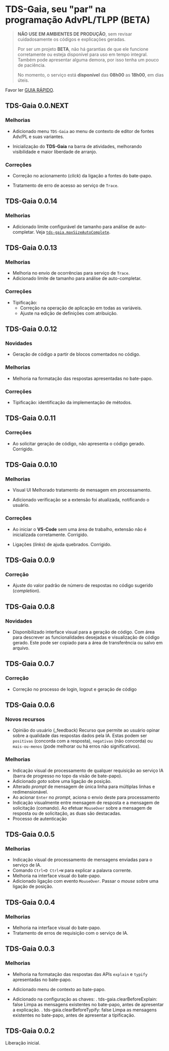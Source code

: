 # TDS-Gaia, seu "par" na programação AdvPL/TLPP (**BETA**)

> **NÃO USE EM AMBIENTES DE PRODUÇÃO**, sem revisar cuidadosamente os códigos e explicações geradas.
>
> Por ser um projeto **BETA**, não há garantias de que ele funcione corretamente ou esteja disponível para uso em tempo integral. Também pode apresentar alguma demora, por isso tenha um pouco de paciência.
>
> No momento, o serviço está **disponível** das **08h00** as **18h00**, em dias úteis.

Favor ler [GUIA RÁPIDO](https://github.com/totvs/tds-gaia/blob/main/README.md#guia-rápido).

## TDS-Gaia 0.0.NEXT

### Melhorias

- Adicionado menu `TDS-Gaia` ao menu de contexto de editor de fontes Adv/PL e suas variantes.

- Inicialização do **TDS-Gaia** na barra de atividades, melhorando visibilidade e maior liberdade de arranjo.

### Correções

- Correção no acionamento (_click_) da ligação a fontes do bate-papo.

- Tratamento de erro de acesso ao serviço de `Trace`.

## TDS-Gaia 0.0.14

### Melhorias

- Adicionado limite configurável de tamanho para análise de auto-completar. Veja [`tds-gaia.maxSizeAutoComplete`](https://github.com/totvs/tds-gaia/wiki/settings#chaves-de-configura%C3%A7%C3%A3o-do-tds-gaia).

## TDS-Gaia 0.0.13

### Melhorias

- Melhoria no envio de ocorrências para serviço de `Trace`.
- Adicionado limite de tamanho para análise de auto-completar.

### Correções

- Tipificação:
  - Correção na operação de aplicação em todas as variáveis.
  - Ajuste na edição de definições com atribuição.

## TDS-Gaia 0.0.12

### Novidades

- Geração de código a partir de blocos comentados no código.

### Melhorias

- Melhoria na formatação das respostas apresentadas no bate-papo.

### Correções

- Tipificação: identificação da implementação de métodos.

## TDS-Gaia 0.0.11

### Correções

- Ao solicitar geração de código, não apresenta o código gerado.
  Corrigido.

## TDS-Gaia 0.0.10

### Melhorias

- Visual UI
  Melhorado tratamento de mensagem em processamento.

- Adicionado verificação se a extensão foi atualizada, notificando o usuário.

### Correções

- Ao iniciar o **VS-Code** sem uma área de trabalho, extensão não é inicializada corretamente.
  Corrigido.

- Ligações (_links_) de ajuda quebrados.
  Corrigido.

## TDS-Gaia 0.0.9

### Correção

- Ajuste do valor padrão de número de respostas no código sugerido (_completion_).

## TDS-Gaia 0.0.8

### Novidades

- Disponibilizado interface visual para a geração de código.
  Com área para descrever as funcionalidades desejadas e visualização de código gerado. Este pode ser copiado para a área de transferência ou salvo em arquivo.

## TDS-Gaia 0.0.7

### Correção

- Correção no processo de login, logout e geração de código

## TDS-Gaia 0.0.6

### Novos recursos

- Opinião do usuário (_feedback)
  Recurso que permite ao usuário opinar sobre a qualidade das respostas dados pela  IA.
   Estas podem ser ``positivas`` (concorda com a resposta), ``negativas`` (não concorda) ou ``mais-ou-menos`` (pode melhorar ou há erros não significativos).

### Melhorias

- Indicação visual de processamento de qualquer requisição ao serviço IA (barra de progresso no topo da visão de bate-papo).
- Adicionado _goto_ sobre uma ligação de posição.
- Alterado _prompt_ de mensagem de única linha para múltiplas linhas e redimensionável.
- Ao acionar `Enter` no _prompt_, aciona o envio deste para processamento
- Indicação visualmente entre mensagem de resposta e a mensagem de solicitação (comando).
  Ao efetuar  `MouseOver` sobre a mensagem de resposta ou de solicitação, as duas são destacadas.
- Processo de autenticação

## TDS-Gaia 0.0.5

### Melhorias

- Indicação visual de processamento de mensagens enviadas para o serviço de IA.
- Comando `Ctrl+D Ctrl+W` para explicar a palavra corrente.
- Melhoria na interface visual do bate-papo.
- Adicionado ligação com evento `MouseOver`. Passar o _mouse_ sobre uma ligação de posição.

## TDS-Gaia 0.0.4

### Melhorias

- Melhoria na interface visual do bate-papo.
- Tratamento de erros de requisição com o serviço de IA.

## TDS-Gaia 0.0.3

### Melhorias

- Melhoria na formatação das respostas das APIs ``explain`` e ``typify`` apresentadas no bate-papo.

- Adicionado menu de contexto ao bate-papo.
- Adicionado na configuração as chaves:
  . tds-gaia.clearBeforeExplain: false
    Limpa as mensagens existentes no bate-papo, antes de apresentar a explicação.
  . tds-gaia.clearBeforeTypify: false
    Limpa as mensagens existentes no bate-papo, antes de apresentar a tipificação.

## TDS-Gaia 0.0.2

Liberação inicial.
